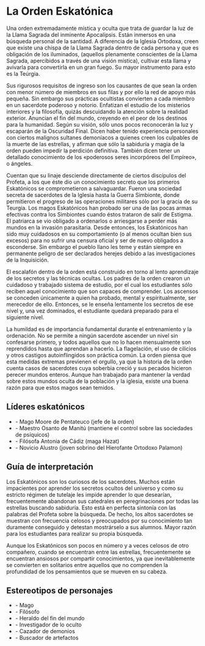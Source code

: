 # La Orden Eskatónica

Una orden extremadamente mística y oculta que trata de guardar la luz de la Llama Sagrada del inminente Apocalipsis. Están inmersos en una búsqueda personal de la santidad. A diferencia de la Iglesia Ortodoxa, creen que existe una chispa de la Llama Sagrada dentro de cada persona y que es obligación de los iluminados, (aquellos plenamente conscientes de la Llama Sagrada, apercibidos a través de una visión mística), cultivar esta llama y avivarla para convertirla en un gran fuego. Su mayor instrumento para esto es la Teúrgia.

Sus rigurosos requisitos de ingreso son los causantes de que sean la orden con menor número de miembros en sus filas y por ello la red de apoyo más pequeña. Sin embargo sus prácticas ocultistas convierten a cada miembro en un sacerdote poderoso y notorio. Enfatizan el estudio de los misterios interiores y la filosofía, quizás descuidando la atención sobre la realidad exterior. Anuncian el fin del mundo, creyendo en el peor de los destinos para la humanidad. Según su visión, sólo unos pocos reconocerán la luz y escaparán de la Oscuridad Final. Dicen haber tenido experiencia personales con ciertos malignos sultanes demoníacos a quienes creen los culpables de la muerte de las estrellas, y afirman que sólo la sabiduría y magia de la orden pueden impedir la perdición definitiva. También dicen tener un detallado conocimiento de los «poderosos seres incorpóreos del Empíreo», o ángeles.

Cuentan que su linaje desciende directamente de ciertos discípulos del Profeta, a los que éste dio un conocimiento secreto que los primeros Eskatónicos se comprometieron a salvaguardar. Fueron una sociedad secreta de sacerdotes de la Iglesia hasta la Guerra Simbionte, donde permitieron el progreso de las operaciones militares sólo por la gracia de su Teurgia. Los magos Eskatónicos han probado ser una de las pocas armas efectivas contra los Simbiontes cuando éstos trataron de salir de Estigma. El patriarca se vio obligado a ordenarlos o arriesgarse a perder más mundos en la invasión parasitaria. Desde entonces, los Eskatónicos han sido muy cuidadosos en su comportamiento (o al menos ocultan bien sus excesos) para no sufrir una censura oficial y ser de nuevo obligados a esconderse. Sin embargo el pueblo llano les teme y están siempre en permanente peligro de ser declarados herejes debido a las investigaciones de la Inquisición.

El escalafón dentro de la orden está construido en torno al lento aprendizaje de los secretos y las técnicas ocultas. Los padres de la orden crearon un cuidadoso y trabajado sistema de estudio, por el cual los estudiantes sólo reciben aquel conocimiento que son capaces de comprender. Los ascensos se conceden únicamente a quien ha probado, mental y espiritualmente, ser merecedor de ello. Entonces, se le enseña lentamente los secretos de ese nivel y, una vez dominados, el estudiante quedará preparado para el siguiente nivel.

La humildad es de importancia fundamental durante el entrenamiento y la ordenación. No se permite a ningún sacerdote ascender un nivel sin confesarse primero, y todos aquellos que no lo hacen mensualmente son reprendidos hasta que aprendan a hacerlo. La flagelación, el uso de cilicios y otros castigos autoinflingidos son práctica común. La orden piensa que esta medidas extremas previenen el orgullo, ya que la historia de la orden cuenta casos de sacerdotes cuya soberbia creció y sus pecados hicieron perecer mundos enteros. Aunque han trabajado para mantener la verdad sobre estos mundos oculta de la población y la iglesia, existe una buena razón para que estos magos sean temidos.

## Líderes eskatónicos

<ul>
<li class="list-element">- Mago Moore de Pentateuco (jefe de la orden)</li>
<li class="list-element">- Maestro Osanto de Manitú (mantiene el control sobre las sociedades de psíquicos)</li>
<li class="list-element">- Filósofa Antonia de Cádiz (maga Hazat)</li>
<li class="list-element">- Novicio Alustro (joven sobrino del Hierofante Ortodoxo Palamon)</li>
</ul>

## Guía de interpretación

Los Eskatónicos son los curiosos de los sacerdotes. Muchos están impacientes por aprender los secretos ocultos del universo y como su estricto régimen de tutelaje les impide aprender lo que desearían, frecuentemente abandonan sus catedrales en peregrinaciones por todas las estrellas buscando sabiduría. Esto está en perfecta sintonía con las palabras del Profeta sobre la búsqueda. De hecho, los altos sacerdotes se muestran con frecuencia celosos y preocupados por su conocimiento tan duramente conseguido y detestan mostrárselo a sus alumnos. Mayor razón para los estudiantes para realizar su propia búsqueda.

Aunque los Eskatónicos son pocos en número y a veces celosos de otro compañero, cuando se encuentran entre las estrellas, frecuentemente se encuentran ansiosos por compartir conocimientos, ya que inevitablemente se convierten en solitarios entre aquellos que no comprenden la profundidad de los pensamientos que se mueven en su cabeza.

## Estereotipos de personajes

<ul>
<li class="list-element">- Mago</li>
<li class="list-element">- Filósofo</li>
<li class="list-element">- Heraldo del fin del mundo</li>
<li class="list-element">- Investigador de lo oculto</li>
<li class="list-element">- Cazador de demonios</li>
<li class="list-element">- Buscador de artefactos</li>
</ul>
